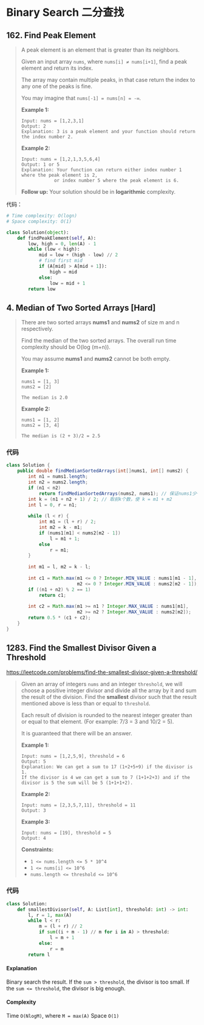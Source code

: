 # Binary Search 二分查找

## 162. Find Peak Element

>A peak element is an element that is greater than its neighbors.
>
>Given an input array `nums`, where `nums[i] ≠ nums[i+1]`, find a peak element and return its index.
>
>The array may contain multiple peaks, in that case return the index to any one of the peaks is fine.
>
>You may imagine that `nums[-1] = nums[n] = -∞`.
>
>**Example 1:**
>
>```
>Input: nums = [1,2,3,1]
>Output: 2
>Explanation: 3 is a peak element and your function should return the index number 2.
>```
>
>**Example 2:**
>
>```
>Input: nums = [1,2,1,3,5,6,4]
>Output: 1 or 5 
>Explanation: Your function can return either index number 1 where the peak element is 2, 
>             or index number 5 where the peak element is 6.
>```
>
>**Follow up:** Your solution should be in **logarithmic** complexity.

代码：

```python
# Time complexity: O(logn)
# Space complexity: O(1)

class Solution(object):
    def findPeakElement(self, A):
        low, high = 0, len(A) - 1
        while (low < high):
            mid = low + (high - low) // 2
            # find first mid
            if (A[mid] > A[mid + 1]):
                high = mid
            else:
                low = mid + 1
        return low
```

## 4. Median of Two Sorted Arrays [Hard]

> There are two sorted arrays **nums1** and **nums2** of size m and n respectively.
>
> Find the median of the two sorted arrays. The overall run time complexity should be O(log (m+n)).
>
> You may assume **nums1** and **nums2** cannot be both empty.
>
> **Example 1:**
>
> ```
> nums1 = [1, 3]
> nums2 = [2]
> 
> The median is 2.0
> ```
>
> **Example 2:**
>
> ```
> nums1 = [1, 2]
> nums2 = [3, 4]
> 
> The median is (2 + 3)/2 = 2.5
> ```

### 代码

```java
class Solution {
    public double findMedianSortedArrays(int[]nums1, int[] nums2) {
        int n1 = nums1.length;
        int n2 = nums2.length;
        if (n1 < n2)
            return findMedianSortedArrays(nums2, nums1); // 保证nums1少于nums2个数
        int k = (n1 + n2 + 1) / 2; // 取前k个数，使 k = m1 + m2
        int l = 0, r = n1;
        
        while (l < r) {
            int m1 = (l + r) / 2;
            int m2 = k - m1;
            if (nums1[m1] < nums2[m2 - 1])
                l = m1 + 1;
            else
                r = m1;
        }
        
        int m1 = l, m2 = k - l;
        
        int c1 = Math.max(m1 <= 0 ? Integer.MIN_VALUE : nums1[m1 - 1],
                          m2 <= 0 ? Integer.MIN_VALUE : nums2[m2 - 1]);
        if ((n1 + n2) % 2 == 1)
            return c1;
        
        int c2 = Math.max(m1 >= n1 ? Integer.MAX_VALUE : nums1[m1],
                          m2 >= n2 ? Integer.MAX_VALUE : nums2[m2]);
        return 0.5 * (c1 + c2);
    }
}
```

## 1283. Find the Smallest Divisor Given a Threshold

https://leetcode.com/problems/find-the-smallest-divisor-given-a-threshold/

> Given an array of integers `nums` and an integer `threshold`, we will choose a positive integer divisor and divide all the array by it and sum the result of the division. Find the **smallest** divisor such that the result mentioned above is less than or equal to `threshold`.
>
> Each result of division is rounded to the nearest integer greater than or equal to that element. (For example: 7/3 = 3 and 10/2 = 5).
>
> It is guaranteed that there will be an answer.
>
>  
>
> **Example 1:**
>
> ```
> Input: nums = [1,2,5,9], threshold = 6
> Output: 5
> Explanation: We can get a sum to 17 (1+2+5+9) if the divisor is 1. 
> If the divisor is 4 we can get a sum to 7 (1+1+2+3) and if the divisor is 5 the sum will be 5 (1+1+1+2). 
> ```
>
> **Example 2:**
>
> ```
> Input: nums = [2,3,5,7,11], threshold = 11
> Output: 3
> ```
>
> **Example 3:**
>
> ```
> Input: nums = [19], threshold = 5
> Output: 4
> ```
>
>  
>
> **Constraints:**
>
> - `1 <= nums.length <= 5 * 10^4`
> - `1 <= nums[i] <= 10^6`
> - `nums.length <= threshold <= 10^6`

### 代码

```python
class Solution:
    def smallestDivisor(self, A: List[int], threshold: int) -> int:
        l, r = 1, max(A)
        while l < r:
            m = (l + r) // 2
            if sum((i + m - 1) // m for i in A) > threshold:
                l = m + 1
            else:
                r = m
        return l
```

#### **Explanation**

Binary search the result.
If the `sum > threshold`, the divisor is too small.
If the `sum <= threshold`, the divisor is big enough.

#### **Complexity**

Time `O(NlogM)`, where `M = max(A)`
Space `O(1)`